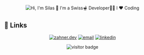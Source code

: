 <p align="center">
  <img src="https://github.com/superstreber3/superstreber3/raw/main/silas-banner.gif" alt="Hi, I'm Silas 👋 I'm a Swiss🫕 Developer👨‍💻 I ❤️ Coding">
</p>

<!--## :memo: Blog

 BLOG-POST-LIST:START 
- [Utiliser VSCode à distance](https://blog.darkwood.fr/article/utiliser-vscode-a-distance)
- [Crypto Tracker](https://blog.darkwood.fr/article/crypto-tracker)
- [Self-host n8n with AWS Lightsail, pm2 and caddy server](https://blog.darkwood.fr/article/self-host-n8n-with-aws-lightsail-pm2-and-caddy-server)
- [Vie privée Numérique](https://blog.darkwood.fr/article/vie-privee-numerique)
- [Les Monades et leur utilisation en PHP](https://blog.darkwood.fr/article/les-monades-et-leur-utilisation-en-php)
 BLOG-POST-LIST:END -->

## :link: Links

<p align="center">
  <a href="https://zahner.dev"><img src="https://img.icons8.com/fluent/96/000000/domain.png" alt="zahner.dev"/></a>
  <a href="mailto:silas@zahner.dev"><img src="https://img.icons8.com/color/96/000000/gmail.png" alt="email"/></a>
  <a href="https://www.linkedin.com/in/silas-zahner-5156081b1"><img src="https://img.icons8.com/color/96/000000/linkedin.png" alt="linkedin"/></a>
 <!-- <a href=""><img src="https://img.icons8.com/color/96/000000/discord-logo.png" alt="discord"/></a>-->
</p>

<p  align="center">
  <img src="https://visitor-badge.glitch.me/badge?page_id=superstreber3.suüerstreber3" alt="visitor badge"/>
</p>
